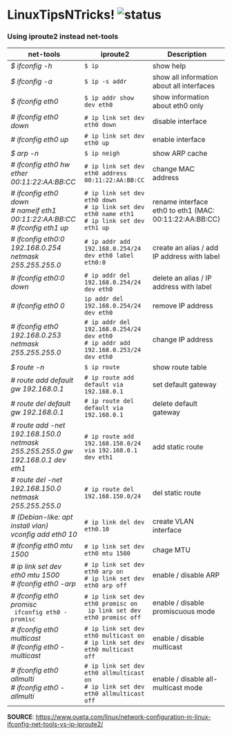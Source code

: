 # LinuxTipsNTricks! ![status](https://img.shields.io/readthedocs/pip.svg)
### Using iproute2 instead net-tools

| net-tools | iproute2 | Description |
| --- | --- | --- |
| *$ ifconfig -h* | `$ ip` | show help |
| *$ ifconfig -a* | `$ ip -s addr` | show all information about all interfaces |
| *$ ifconfig eth0* | `$ ip addr show dev eth0` | show information about eth0 only |
| *# ifconfig eth0 down* | `# ip link set dev eth0 down` | disable interface |
| *# ifconfig eth0 up* | `# ip link set dev eth0 up` | enable interface |
| *$ arp -n* | `$ ip neigh` | show ARP cache |
| *# ifconfig eth0 hw ether 00:11:22:AA:BB:CC* | `# ip link set dev eth0 address 00:11:22:AA:BB:CC` | change MAC address |
| *# ifconfig eth0 down* <br> *# nameif eth1 00:11:22:AA:BB:CC* <br> *# ifconfig eth1 up* | `# ip link set dev eth0 down` <br> `# ip link set dev eth0 name eth1` <br> `# ip link set dev eth1 up` | rename interface eth0 to eth1 (MAC: 00:11:22:AA:BB:CC) |
| *# ifconfig eth0:0 192.168.0.254 netmask 255.255.255.0* | `# ip addr add 192.168.0.254/24 dev eth0 label eth0:0` | create an alias / add IP address with label |
| *# ifconfig eth0:0 down* | `# ip addr del 192.168.0.254/24 dev eth0` | delete an alias / IP address with label |
| *# ifconfig eth0 0* | `ip addr del 192.168.0.254/24 dev eth0` | remove IP address |
| *# ifconfig eth0 192.168.0.253 netmask 255.255.255.0* | `# ip addr del 192.168.0.254/24 dev eth0` <br> `# ip addr add 192.168.0.253/24 dev eth0` | change IP address |
| *$ route -n* | `$ ip route` | show route table |
| *# route add default gw 192.168.0.1* | `# ip route add default via 192.168.0.1` | set default gateway |
| *# route del default gw 192.168.0.1* | `# ip route del default via 192.168.0.1` | delete default gateway |
| *# route add -net 192.168.150.0 netmask 255.255.255.0 gw 192.168.0.1 dev eth1* | `# ip route add 192.168.150.0/24 via 192.168.0.1 dev eth1` | add static route |
| *# route del -net 192.168.150.0 netmask 255.255.255.0* | `# ip route del 192.168.150.0/24` | del static route |
| *# (Debian-like: apt install vlan)* <br> *vconfig add eth0 10* | `# ip link del dev eth0.10` | create VLAN interface |
| *# ifconfig eth0 mtu 1500* | `# ip link set dev eth0 mtu 1500` | chage MTU |
| *# ip link set dev eth0 mtu 1500* <br> *# ifconfig eth0 -arp* | `# ip link set dev eth0 arp on` <br> `# ip link set dev eth0 arp off` | enable / disable ARP |
| *# ifconfig eth0 promisc* <br> ` ifconfig eth0 -promisc` | `# ip link set dev eth0 promisc on` <br> ` ip link set dev eth0 promisc off` | enable / disable promiscuous mode |
| *# ifconfig eth0 multicast* <br> *# ifconfig eth0 -multicast* | `# ip link set dev eth0 multicast on` <br> `# ip link set dev eth0 multicast off` | enable / disable multicast |
| *# ifconfig eth0 allmulti* <br> *# ifconfig eth0 -allmulti* | `# ip link set dev eth0 allmulticast on` <br> `# ip link set dev eth0 allmulticast off` | enable / disable all-multicast mode |


**SOURCE**: https://www.oueta.com/linux/network-configuration-in-linux-ifconfig-net-tools-vs-ip-iproute2/
